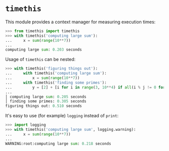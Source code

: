 # `timethis`

This module provides a context manager for measuring execution times:

```python
>>> from timethis import timethis
>>> with timethis('computing large sum'):
...     x = sum(range(10**7))
...
computing large sum: 0.203 seconds
```

Usage of `timethis` can be nested:

```python
>>> with timethis('figuring things out'):
...     with timethis('computing large sum'):
...         x = sum(range(10**7))
...     with timethis('finding some primes'):
...         y = [2] + [i for i in range(3, 10**4) if all(i % j != 0 for j in range(2, i // 2 + 1))]
...
│ computing large sum: 0.205 seconds
│ finding some primes: 0.305 seconds
figuring things out: 0.510 seconds
```

It's easy to use (for example) `logging` instead of `print`:

```python
>>> import logging
>>> with timethis('computing large sum', logging.warning):
...     x = sum(range(10**7))
...
WARNING:root:computing large sum: 0.218 seconds
```

[1]: https://docs.python.org/3/glossary.html#term-context-manager
[2]: https://docs.python.org/3/reference/compound_stmts.html#with
[3]: https://docs.python.org/3/reference/datamodel.html#context-managers
[4]: https://docs.python.org/3/library/timeit.html
[5]: https://github.com/dabeaz/python-cookbook/blob/master/src/14/profiling_and_timing_your_program/timethis.py
[6]: https://github.com/jasonamyers/python-class/blob/master/timethis.py
